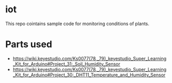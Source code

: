 # iot

This repo cointains sample code for monitoring conditions of plants.

# Parts used
* https://wiki.keyestudio.com/Ks0077(78,_79)_keyestudio_Super_Learning_Kit_for_Arduino#Project_31:_Soil_Humidity_Sensor
* https://wiki.keyestudio.com/Ks0077(78,_79)_keyestudio_Super_Learning_Kit_for_Arduino#Project_30:_DHT11_Temperature_and_Humidity_Sensor


